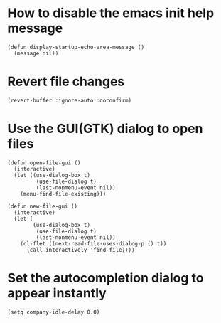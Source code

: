 # How to disable the emacs init help message
`(defun display-startup-echo-area-message ()` <br>
`  (message nil))`
  
# Revert file changes
`(revert-buffer :ignore-auto :noconfirm)`

# Use the GUI(GTK) dialog to open files
```
(defun open-file-gui ()
  (interactive)
  (let ((use-dialog-box t)
         (use-file-dialog t)
         (last-nonmenu-event nil))
    (menu-find-file-existing)))

(defun new-file-gui ()
  (interactive)
  (let (
        (use-dialog-box t)
         (use-file-dialog t)
         (last-nonmenu-event nil))
    (cl-flet ((next-read-file-uses-dialog-p () t))
      (call-interactively 'find-file))))
```

# Set the autocompletion dialog to appear instantly
`(setq company-idle-delay 0.0)`

